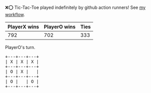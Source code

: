 :x::o: Tic-Tac-Toe played indefinitely by github action runners! See [my workflow](.github/workflows/play.yaml).

|PlayerX wins|PlayerO wins|Ties|
|-|-|-|
|792|702|333|

PlayerO's turn.

<pre>
+---+---+---+
| X | X | X |
+---+---+---+
| O | X |   |
+---+---+---+
| O |   | O |
+---+---+---+
</pre>